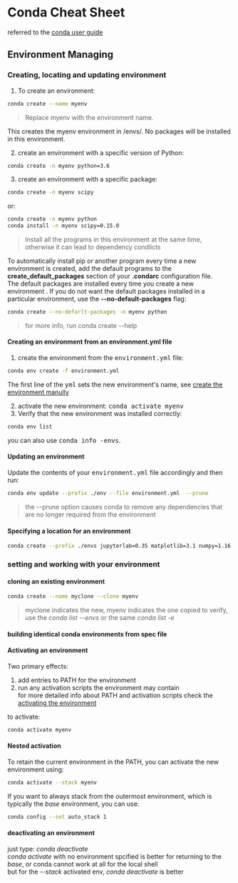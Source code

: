 # Conda Cheat Sheet #
referred to the [conda user guide](https://conda.io/projects/conda/en/latest/user-guide/tasks/manage-environments.html)
## Environment Managing ##

### Creating, locating and updating environment
1. To create an environment:
```bash
conda create --name myenv
```
> Replace myenv with the environment name.

This creates the myenv environment in /envs/. No packages will be installed in this environment.

2. create an environment with a specific version of Python:
```bash
conda create -n myenv python=3.6
```

3. create an environment with a specific package:
```bash
conda create -n myenv scipy
```

or:

```bash
conda create -n myenv python
conda install -n myenv scipy=0.15.0
```
> Install all the programs in this environment at the same time, otherwise it can lead to dependency condlicts

To automatically install pip or another program every time a new environment is created, add the default programs to the **create_default_packages** section of your **.condarc** configuration file.   
The default packages are installed every time you create a new environment . If you do not want the default packages installed in a particular environment, use the **--no-default-packages** flag:
```bash
conda create --no-defarlt-packages -n myenv python
```
> for more info, run conda create --help

#### Creating an environment from an environment.yml file 

1. create the environment from the <kbd>environment.yml</kbd> file:

```bash
conda env create -f environment.yml
```
The first line of the <kbd>yml</kbd> sets the new environment's name, see [create the environment manully](https://conda.io/projects/conda/en/latest/user-guide/tasks/manage-environments.html#create-env-file-manually)
 
2. activate the new environment: <kbd>conda activate myenv</kbd>
3. Verify that the new environment was installed correctly:
```bash
conda env list
```
you can also use <kbd>conda info -envs</kbd>.

#### Updating an environment
Update the contents of your <kbd>environment.yml</kbd> file accordingly and then run:
```bash
conda env update --prefix ./env --file environment.yml  --prune
```
> the --prune option causes conda to remove any dependencies that are no longer required from the environment

#### Specifying a location for an environment ###

```bash
conda create --prefix ./envs jupyterlab=0.35 matplotlib=3.1 numpy=1.16
```

### setting and working with your environment ###

#### cloning an existing environment
```bash
conda create --name myclone --clone myenv
```
> myclone indicates the new, myenv indicates the one copied
to verify, use the *conda list --envs* or the same *conda list -e*

#### building identical conda environments from spec file

#### Activating an environment
Two primary effects:
1. add entries to PATH for the environment
2. run any activation scripts the environment may contain  
for more detailed info about PATH and activation scripts check the [activating the environment](https://conda.io/projects/conda/en/latest/user-guide/tasks/manage-environments.html#activating-an-environment)

to activate:
```bash
conda activate myenv
```

#### Nested activation
To retain the current environment in the PATH, you can activate the new environment using:
```bash
conda activate --stack myenv
```  

If you want to always stack from the outermost environment, which is typically the *base* environment, you can use:
```bash
conda config --set auto_stack 1
```

#### deactivating an environment
just type: *conda deactivate*  
*conda activate* with no environment spcified is better for returning to the *base*, or conda cannot work at all for the local shell  
but for the *--stack* activated env, *conda deactivate* is better

### 
